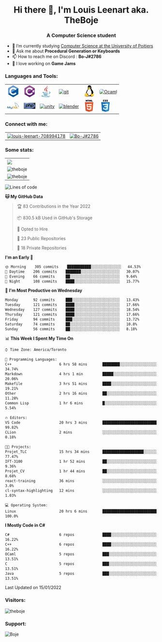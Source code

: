 <h1 align="center">Hi there 👋, I'm Louis Leenart aka. TheBoje</h1>
<h3 align="center">A Computer Science student</h3>

- 🔭 I’m currently studying [Computer Science at the University of Poitiers](http://formations.univ-poitiers.fr/fr/index/autre-diplome-niveau-master-AM/autre-diplome-niveau-master-AM/cmi-informatique-JD2XQGVY.html)
- 💬 Ask me about **Procedural Generation or Keyboards** <!-- TODO Ajouter un svg d'ergodox -->
- 📫 How to reach me on Discord : **Bo-J#2786**
- 🎯 I love working on **Game Jams**

<h3 align="left">Languages and Tools:</h3>
<p align="center"> 
  <table align="center">
    <tr>
      <td><a href="https://www.cprogramming.com/" target="_blank"> <img src="https://raw.githubusercontent.com/devicons/devicon/master/icons/c/c-original.svg" alt="c" width="40" height="40"/> </a> 
      <td><a href="https://www.w3schools.com/cs/" target="_blank"> <img src="https://raw.githubusercontent.com/devicons/devicon/master/icons/csharp/csharp-original.svg" alt="csharp" width="40" height="40"/> </a> 
      <td><a href="https://www.java.com" target="_blank"> <img src="https://raw.githubusercontent.com/devicons/devicon/master/icons/java/java-original.svg" alt="java" width="40" height="40"/> </a> 
      <td><a href="https://git-scm.com/" target="_blank"> <img src="https://www.vectorlogo.zone/logos/git-scm/git-scm-icon.svg" alt="git" width="40" height="40"/> </a>
      <td><a href="https://www.linux.org/" target="_blank"> <img src="https://raw.githubusercontent.com/devicons/devicon/master/icons/linux/linux-original.svg" alt="linux" width="40" height="40"/> </a> 
      <td><a href="" target="_blank"> <img src="https://ocaml.org/img/OCaml_Sticker.svg" alt="Ocaml" width="40" height="40" style="border-radius: 5px;"/> </a>
    <tr>
      <td><a href="https://www.mysql.com/" target="_blank"> <img src="https://raw.githubusercontent.com/devicons/devicon/master/icons/mysql/mysql-original-wordmark.svg" alt="mysql" width="40" height="40"/> </a>
      <td><a href="https://www.php.net" target="_blank"> <img src="https://raw.githubusercontent.com/devicons/devicon/master/icons/php/php-original.svg" alt="php" width="40" height="40"/> </a>
      <td><a href="https://unity.com/" target="_blank"> <img src="https://www.vectorlogo.zone/logos/unity3d/unity3d-icon.svg" alt="unity" width="40" height="40"/> </a>
      <td><a href="https://www.blender.org/" target="_blank"> <img src="https://download.blender.org/branding/community/blender_community_badge_white.svg" alt="blender" width="40" height="40"/> </a> 
      <td><a href="https://www.w3.org/html/" target="_blank"> <img src="https://raw.githubusercontent.com/devicons/devicon/master/icons/html5/html5-original-wordmark.svg" alt="html5" width="40" height="40"/> </a>
      <td><a href="https://www.w3schools.com/css/" target="_blank"> <img src="https://raw.githubusercontent.com/devicons/devicon/master/icons/css3/css3-original-wordmark.svg" alt="css3" width="40" height="40"/> </a>  
  </table>
  
</p>

<h3 align="left">Connect with me:</h3>
<p align="left">
  <table align="center">
    <tr>
      <td><a href="https://linkedin.com/in/louis-leenart-708994178" target="blank"><img align="center" src="https://cdn.jsdelivr.net/npm/simple-icons@3.0.1/icons/linkedin.svg" alt="louis-leenart-708994178" height="40" width="40"/></a>
      <td><a href="https://discord.gg/Bo-J#2786" target="blank"><img align="center" src="https://cdn.jsdelivr.net/npm/simple-icons@3.0.1/icons/discord.svg" alt="Bo-J#2786" height="40" width="40"/></a> 
  </table>
</p>

<h3 align="left">Some stats:</h3>
<p align="center">
  <table align="center">
    <tr><td><img align="center" src="https://github-readme-stats.vercel.app/api?username=TheBoje&show_icons=true&theme=dark&count_private=true" />
    <tr><td><img align="center" src="https://github-readme-streak-stats.herokuapp.com/?user=theboje&theme=dark&count_private=true&" alt="theboje" />
    <tr><td><img align="center" src="https://github-readme-stats.vercel.app/api/wakatime?username=Bo_J&theme=dark" alt="theboje" />
  </table>
</p>

<!--START_SECTION:waka-->
![Lines of code](https://img.shields.io/badge/From%20Hello%20World%20I%27ve%20Written-1%20Million%20lines%20of%20code-blue)

**🐱 My GitHub Data** 

> 🏆 83 Contributions in the Year 2022
 > 
> 📦 830.5 kB Used in GitHub's Storage 
 > 
> 💼 Opted to Hire
 > 
> 📜 23 Public Repositories 
 > 
> 🔑 18 Private Repositories  
 > 
**I'm an Early 🐤** 

```text
🌞 Morning    305 commits    ███████████░░░░░░░░░░░░░░   44.53% 
🌆 Daytime    206 commits    ███████░░░░░░░░░░░░░░░░░░   30.07% 
🌃 Evening    66 commits     ██░░░░░░░░░░░░░░░░░░░░░░░   9.64% 
🌙 Night      108 commits    ████░░░░░░░░░░░░░░░░░░░░░   15.77%

```
📅 **I'm Most Productive on Wednesday** 

```text
Monday       92 commits     ███░░░░░░░░░░░░░░░░░░░░░░   13.43% 
Tuesday      121 commits    ████░░░░░░░░░░░░░░░░░░░░░   17.66% 
Wednesday    127 commits    ████░░░░░░░░░░░░░░░░░░░░░   18.54% 
Thursday     121 commits    ████░░░░░░░░░░░░░░░░░░░░░   17.66% 
Friday       94 commits     ███░░░░░░░░░░░░░░░░░░░░░░   13.72% 
Saturday     74 commits     ██░░░░░░░░░░░░░░░░░░░░░░░   10.8% 
Sunday       56 commits     ██░░░░░░░░░░░░░░░░░░░░░░░   8.18%

```


📊 **This Week I Spent My Time On** 

```text
⌚︎ Time Zone: America/Toronto

💬 Programming Languages: 
C++                      6 hrs 58 mins       ████████░░░░░░░░░░░░░░░░░   34.74% 
Markdown                 4 hrs 1 min         █████░░░░░░░░░░░░░░░░░░░░   20.06% 
Makefile                 3 hrs 51 mins       ████░░░░░░░░░░░░░░░░░░░░░   19.21% 
Other                    2 hrs 16 mins       ██░░░░░░░░░░░░░░░░░░░░░░░   11.28% 
Common Lisp              1 hr 6 mins         █░░░░░░░░░░░░░░░░░░░░░░░░   5.54%

🔥 Editors: 
VS Code                  20 hrs 3 mins       █████████████████████████   99.82% 
CLion                    2 mins              ░░░░░░░░░░░░░░░░░░░░░░░░░   0.18%

🐱‍💻 Projects: 
Projet_TLC               15 hrs 34 mins      ███████████████████░░░░░░   77.47% 
IFT-3100                 1 hr 52 mins        ██░░░░░░░░░░░░░░░░░░░░░░░   9.36% 
Projet_CV                1 hr 44 mins        ██░░░░░░░░░░░░░░░░░░░░░░░   8.68% 
react-training           36 mins             ░░░░░░░░░░░░░░░░░░░░░░░░░   3.0% 
cl-syntax-highlighting   12 mins             ░░░░░░░░░░░░░░░░░░░░░░░░░   1.03%

💻 Operating System: 
Linux                    20 hrs 6 mins       █████████████████████████   100.0%

```

**I Mostly Code in C#** 

```text
C#                       6 repos             ████░░░░░░░░░░░░░░░░░░░░░   16.22% 
C++                      6 repos             ████░░░░░░░░░░░░░░░░░░░░░   16.22% 
OCaml                    5 repos             ███░░░░░░░░░░░░░░░░░░░░░░   13.51% 
C                        5 repos             ███░░░░░░░░░░░░░░░░░░░░░░   13.51% 
Java                     5 repos             ███░░░░░░░░░░░░░░░░░░░░░░   13.51%

```



 Last Updated on 15/01/2022
<!--END_SECTION:waka-->

<h3 align="left">Visitors:</h3>
<p><img align="center" src="https://visitor-badge.glitch.me/badge?page_id=TheBoje" alt="theboje" /></p>

<h3 align="left">Support:</h3>
<p><a href="https://www.buymeacoffee.com/Boje"> <img align="left" src="https://cdn.buymeacoffee.com/buttons/v2/default-yellow.png" height="50" width="210" alt="Boje" /></a></p>
